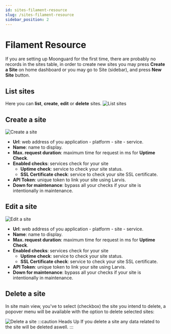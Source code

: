 ```yaml
---
id: sites-filament-resource
slug: /sites-filament-resource
sidebar_position: 2
---
```


# Filament Resource

If you are setting up Moonguard for the first time, there are probably no records in the sites table, in order to create new sites you may press **Create a Site** on home dashboard or you may go to Site (sidebar), and press **New Site** button.

## List sites

Here you can **list**, **create**, **edit** or **delete** sites.
![List sites](./img/list-sites.png)

## Create a site

![Create a site](./img/create-sites.png)

- **Url**: web address of you application - platform - site - service.
- **Name**: name to display.
- **Max. request duration**: maximum time for request in ms for **Uptime Check**.
- **Enabled checks**: services check for your site
  - **Uptime check**: service to check your site status.
  - **SSL Certificate check**: service to check your site SSL certificate.
- **API Token**: unique token to link your site using Larvis.
- **Down for maintenance**: bypass all your checks if your site is intentionally in maintenance.

## Edit a site

![Edit a site](./img/edit-sites.png)

- **Url**: web address of you application - platform - site - service.
- **Name**: name to display.
- **Max. request duration**: maximum time for request in ms for **Uptime Check**.
- **Enabled checks**: services check for your site
  - **Uptime check**: service to check your site status.
  - **SSL Certificate check**: service to check your site SSL certificate.
- **API Token**: unique token to link your site using Larvis.
- **Down for maintenance**: bypass all your checks if your site is intentionally in maintenance.

## Delete a site

In site main view, you've to select (checkbox) the site you intend to delete, a popover menu will be available with the option to delete selected sites:

![Delete a site](./img/delete-sites.png)
:::caution Heads Up
If you delete a site any data related to the site will be deleted aswell.
:::
